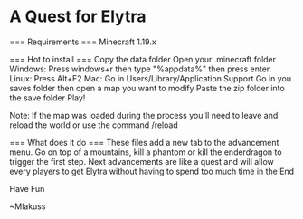 # A Quest for Elytra

=== Requirements ===
Minecraft 1.19.x

=== Hot to install ===
Copy the data folder
Open your .minecraft folder
	Windows: Press windows+r then type "%appdata%" then press enter.
	Linux: Press Alt+F2
	Mac: Go in Users/Library/Application Support
Go in you saves folder then open a map you want to modify
Paste the zip folder into the save folder
Play!

Note:
If the map was loaded during the process you'll need to leave and reload the world or use the command /reload

=== What does it do ===
These files add a new tab to the advancement menu.
Go on top of a mountains, kill a phantom or kill the enderdragon to trigger the first step.
Next advancements are like a quest and will allow every players to get Elytra without having to spend too much time in the End

Have Fun

~Mlakuss
